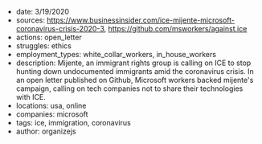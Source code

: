 - date: 3/19/2020
- sources: https://www.businessinsider.com/ice-mijente-microsoft-coronavirus-crisis-2020-3, https://github.com/msworkers/against.ice
- actions: open_letter
- struggles: ethics
- employment_types: white_collar_workers, in_house_workers
- description: Mijente, an immigrant rights group is calling on ICE to stop hunting down undocumented immigrants amid the coronavirus crisis. In an open letter published on Github, Microsoft workers backed mijente's campaign, calling on tech companies not to share their technologies with ICE.
- locations: usa, online
- companies: microsoft
- tags: ice, immigration, coronavirus
- author: organizejs
